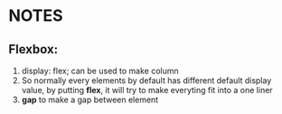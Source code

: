 # NOTES

## Flexbox:

1. display: flex; can be used to make column
2. So normally every elements by default has different default display value, by putting **flex**, it will try to make everyting fit into a one liner
3. **gap** to make a gap between element
